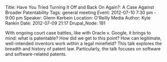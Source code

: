 Title: Have You Tried Turning It Off and Back On Again?: A Case Against Broader Patentability
Tags: general meeting
Event: 2012-07-10 7:30 pm - 9:00 pm
Speaker: Glenn Kerbein
Location: O'Reilly Media
Author: Kyle Rankin
Date: 2012-07-09 21:17
Drupal_Node: 181

With ongoing court case battles, like with Oracle v. Google, it brings to mind: what is patentable? How did we get to this point? How can legitimate, well-intended inventors work within a legal minefield? This talk explores the breadth and history of patent law. Particularly, the talk focuses on software and software-related patents.
